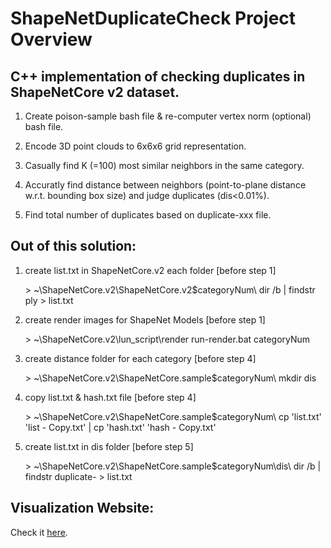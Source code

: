 
# ShapeNetDuplicateCheck Project Overview

## C++ implementation of checking duplicates in ShapeNetCore v2 dataset.

1. Create poison-sample bash file & re-computer vertex norm (optional) bash file.

2. Encode 3D point clouds to 6x6x6 grid representation.

3. Casually find K (=100) most similar neighbors in the same category.

4. Accuratly find distance between neighbors (point-to-plane distance w.r.t. bounding box size) and judge duplicates (dis<0.01%).

5. Find total number of duplicates based on duplicate-xxx file.


## Out of this solution:

1. create list.txt in ShapeNetCore.v2 each folder [before step 1]

	\> ~\ShapeNetCore.v2\ShapeNetCore.v2\$categoryNum\ dir /b | findstr ply > list.txt

2. create render images for ShapeNet Models [before step 1]

	\> ~\ShapeNetCore.v2\lun_script\render run-render.bat categoryNum

3. create distance folder for each category [before step 4]

	\> ~\ShapeNetCore.v2\ShapeNetCore.sample\$categoryNum\ mkdir dis

4. copy list.txt & hash.txt file [before step 4]

	\> ~\ShapeNetCore.v2\ShapeNetCore.sample\$categoryNum\ cp 'list.txt' 'list - Copy.txt' | cp 'hash.txt' 'hash - Copy.txt'

5. create list.txt in dis folder [before step 5]

	\> ~\ShapeNetCore.v2\ShapeNetCore.sample\$categoryNum\dis\ dir /b | findstr duplicate- > list.txt



## Visualization Website: 

Check it [here](http://antares.cs.umass.edu/project_data/AdversarialMonsters/UserStudy/ShapeNetDuplicate/index.php).

